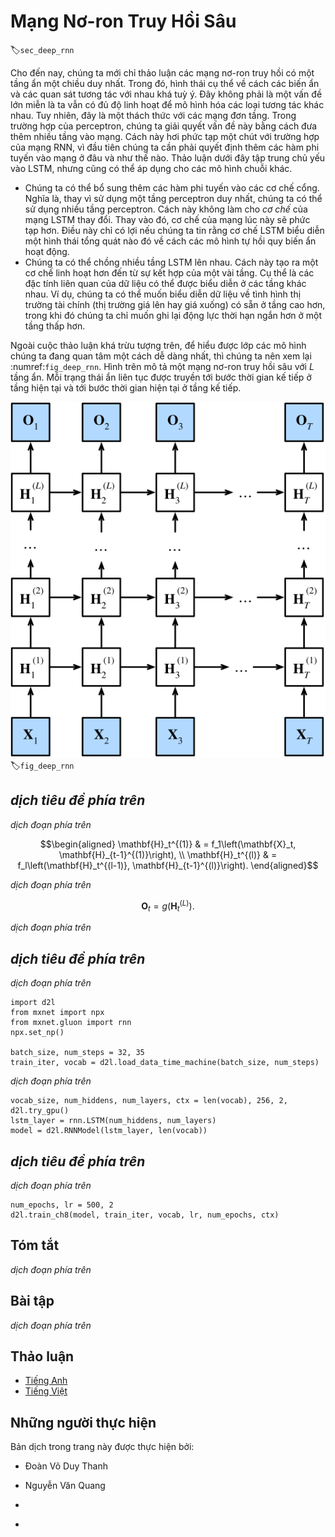 <!-- ===================== Bắt đầu dịch Phần 1 ==================== -->
<!-- ========================================= REVISE PHẦN 1 - BẮT ĐẦU =================================== -->

<!--
# Deep Recurrent Neural Networks
-->

# Mạng Nơ-ron Truy Hồi Sâu


:label:`sec_deep_rnn`

<!--
Up to now, we only discussed recurrent neural networks with a single unidirectional hidden layer.
In it the specific functional form of how latent variables and observations interact was rather arbitrary.
This is not a big problem as long as we have enough flexibility to model different types of interactions.
With a single layer, however, this can be quite challenging.
In the case of the perceptron, we fixed this problem by adding more layers.
Within RNNs this is a bit trickier, since we first need to decide how and where to add extra nonlinearity.
Our discussion below focuses primarily on LSTMs, but it applies to other sequence models, too.
-->

Cho đến nay, chúng ta mới chỉ thảo luận các mạng nơ-ron truy hồi có một tầng ẩn một chiều duy nhất.
Trong đó, hình thái cụ thể về cách các biến ẩn và các quan sát tương tác với nhau khá tuỳ ý.
Đây không phải là một vấn đề lớn miễn là ta vẫn có đủ độ linh hoạt để mô hình hóa các loại tương tác khác nhau.
Tuy nhiên, đây là một thách thức với các mạng đơn tầng.
Trong trường hợp của perceptron, chúng ta giải quyết vấn đề này bằng cách đưa thêm nhiều tầng vào mạng.
Cách này hơi phức tạp một chút với trường hợp của mạng RNN, vì đầu tiên chúng ta cần phải quyết định thêm các hàm phi tuyến vào mạng ở đâu và như thế nào.
Thảo luận dưới đây tập trung chủ yếu vào LSTM, nhưng cũng có thể áp dụng cho các mô hình chuỗi khác.

<!--
* We could add extra nonlinearity to the gating mechanisms. 
That is, instead of using a single perceptron we could use multiple layers. 
This leaves the *mechanism* of the LSTM unchanged. 
Instead it makes it more sophisticated. 
This would make sense if we were led to believe that the LSTM mechanism describes some form of universal truth of how latent variable autoregressive models work.
* We could stack multiple layers of LSTMs on top of each other.
This results in a mechanism that is more flexible, due to the combination of several simple layers.
In particular, data might be relevant at different levels of the stack.
For instance, we might want to keep high-level data about financial market conditions (bear or bull market) available, whereas at a lower level we only record shorter-term temporal dynamics.
-->

* Chúng ta có thể bổ sung thêm các hàm phi tuyến vào các cơ chế cổng.
Nghĩa là, thay vì sử dụng một tầng perceptron duy nhất, chúng ta có thể sử dụng nhiều tầng perceptron.
Cách này không làm cho *cơ chế* của mạng LSTM thay đổi.
Thay vào đó, cơ chế của mạng lúc này sẽ phức tạp hơn.
Điều này chỉ có lợi nếu chúng ta tin rằng cơ chế LSTM biểu diễn một hình thái tổng quát nào đó về cách các mô hình tự hồi quy biến ẩn hoạt động.
* Chúng ta có thể chồng nhiều tầng LSTM lên nhau.
Cách này tạo ra một cơ chế linh hoạt hơn đến từ sự kết hợp của một vài tầng.
Cụ thể là các đặc tính liên quan của dữ liệu có thể được biểu diễn ở các tầng khác nhau.
Ví dụ, chúng ta có thể muốn biểu diễn dữ liệu về tình hình thị trường tài chính (thị trường giá lên hay giá xuống) có sẵn ở tầng cao hơn, trong khi đó chúng ta chỉ muốn ghi lại động lực thời hạn ngắn hơn ở một tầng thấp hơn.

<!--
Beyond all this abstract discussion it is probably easiest to understand the family of models we are interested in by reviewing :numref:`fig_deep_rnn`.
It describes a deep recurrent neural network with $L$ hidden layers.
Each hidden state is continuously passed to both the next timestep of the current layer and the current timestep of the next layer.
-->

Ngoài cuộc thảo luận khá trừu tượng trên, để hiểu được lớp các mô hình chúng ta đang quan tâm một cách dễ dàng nhất, thì chúng ta nên xem lại :numref:`fig_deep_rnn`.
Hình trên mô tả một mạng nơ-ron truy hồi sâu với $L$ tầng ẩn.
Mỗi trạng thái ẩn liên tục được truyền tới bước thời gian kế tiếp ở tầng hiện tại và tới bước thời gian hiện tại ở tầng kế tiếp.

<!--
![ Architecture of a deep recurrent neural network. ](../img/deep-rnn.svg)
-->

![Kiến trúc của một mạng nơ-ron truy hồi sâu.](../img/deep-rnn.svg)
:label:`fig_deep_rnn`

<!-- ===================== Kết thúc dịch Phần 1 ===================== -->

<!-- ===================== Bắt đầu dịch Phần 2 ===================== -->

<!--
## Functional Dependencies
-->

## *dịch tiêu đề phía trên*

<!--
At timestep $t$ we assume that we have a minibatch $\mathbf{X}_t \in \mathbb{R}^{n \times d}$ (number of examples: $n$, number of inputs: $d$).
The hidden state of hidden layer $\ell$ ($\ell=1,\ldots, T$) is $\mathbf{H}_t^{(\ell)}  \in \mathbb{R}^{n \times h}$ (number of hidden units: $h$), 
the output layer variable is $\mathbf{O}_t \in \mathbb{R}^{n \times q}$ (number of outputs: $q$) and a hidden layer activation function $f_l$ for layer $l$.
We compute the hidden state of layer $1$ as before, using $\mathbf{X}_t$ as input.
For all subsequent layers, the hidden state of the previous layer is used in its place.
-->

*dịch đoạn phía trên*


$$\begin{aligned}
\mathbf{H}_t^{(1)} & = f_1\left(\mathbf{X}_t, \mathbf{H}_{t-1}^{(1)}\right), \\
\mathbf{H}_t^{(l)} & = f_l\left(\mathbf{H}_t^{(l-1)}, \mathbf{H}_{t-1}^{(l)}\right).
\end{aligned}$$


<!--
Finally, the output layer is only based on the hidden state of hidden layer $L$.
We use the output function $g$ to address this:
-->

*dịch đoạn phía trên*


$$\mathbf{O}_t = g \left(\mathbf{H}_t^{(L)}\right).$$


<!--
Just as with multilayer perceptrons, the number of hidden layers $L$ and number of hidden units $h$ are hyper parameters.
In particular, we can pick a regular RNN, a GRU, or an LSTM to implement the model.
-->

*dịch đoạn phía trên*

<!-- ========================================= REVISE PHẦN 1 - KẾT THÚC ===================================-->

<!-- ========================================= REVISE PHẦN 2 - BẮT ĐẦU ===================================-->

<!--
## Concise Implementation
-->

## *dịch tiêu đề phía trên*

<!--
Fortunately many of the logistical details required to implement multiple layers of an RNN are readily available in Gluon.
To keep things simple we only illustrate the implementation using such built-in functionality.
The code is very similar to the one we used previously for LSTMs.
In fact, the only difference is that we specify the number of layers explicitly rather than picking the default of a single layer.
Let us begin by importing the appropriate modules and loading data.
-->

*dịch đoạn phía trên*


```{.python .input  n=17}
import d2l
from mxnet import npx
from mxnet.gluon import rnn
npx.set_np()

batch_size, num_steps = 32, 35
train_iter, vocab = d2l.load_data_time_machine(batch_size, num_steps)
```


<!--
The architectural decisions (such as choosing parameters) are very similar to those of previous sections.
We pick the same number of inputs and outputs as we have distinct tokens, i.e., `vocab_size`.
The number of hidden units is still 256.
The only difference is that we now select a nontrivial number of layers `num_layers = 2`.
-->

*dịch đoạn phía trên*


```{.python .input  n=22}
vocab_size, num_hiddens, num_layers, ctx = len(vocab), 256, 2, d2l.try_gpu()
lstm_layer = rnn.LSTM(num_hiddens, num_layers)
model = d2l.RNNModel(lstm_layer, len(vocab))
```

<!-- ===================== Kết thúc dịch Phần 2 ===================== -->

<!-- ===================== Bắt đầu dịch Phần 3 ===================== -->

<!--
## Training
-->

## *dịch tiêu đề phía trên*

<!--
The actual invocation logic is identical to before.
The only difference is that we now instantiate two layers with LSTMs.
This rather more complex architecture and the large number of epochs slow down training considerably.
-->

*dịch đoạn phía trên*


```{.python .input  n=8}
num_epochs, lr = 500, 2
d2l.train_ch8(model, train_iter, vocab, lr, num_epochs, ctx)
```

<!--
## Summary
-->

## Tóm tắt

<!--
* In deep recurrent neural networks, hidden state information is passed to the next timestep of the current layer and the current timestep of the next layer.
* There exist many different flavors of deep RNNs, such as LSTMs, GRUs, or regular RNNs. Conveniently these models are all available as parts of the `rnn` module in Gluon.
* Initialization of the models requires care. Overall, deep RNNs require considerable amount of work (such as learning rate and clipping) to ensure proper convergence.
-->

*dịch đoạn phía trên*

<!--
## Exercises
-->

## Bài tập

<!--
1. Try to implement a two-layer RNN from scratch using the single layer implementation we discussed in :numref:`sec_rnn_scratch`.
2. Replace the LSTM by a GRU and compare the accuracy.
3. Increase the training data to include multiple books. How low can you go on the perplexity scale?
4. Would you want to combine sources of different authors when modeling text? Why is this a good idea? What could go wrong?
-->

*dịch đoạn phía trên*

<!-- ===================== Kết thúc dịch Phần 3 ===================== -->
<!-- ========================================= REVISE PHẦN 2 - KẾT THÚC ===================================-->


## Thảo luận
* [Tiếng Anh](https://discuss.mxnet.io/t/2369)
* [Tiếng Việt](https://forum.machinelearningcoban.com/c/d2l)

## Những người thực hiện
Bản dịch trong trang này được thực hiện bởi:
<!--
Tác giả của mỗi Pull Request điền tên mình và tên những người review mà bạn thấy
hữu ích vào từng phần tương ứng. Mỗi dòng một tên, bắt đầu bằng dấu `*`.

Lưu ý:
* Nếu reviewer không cung cấp tên, bạn có thể dùng tên tài khoản GitHub của họ
với dấu `@` ở đầu. Ví dụ: @aivivn.

* Tên đầy đủ của các reviewer có thể được tìm thấy tại https://github.com/aivivn/d2l-vn/blob/master/docs/contributors_info.md
-->

* Đoàn Võ Duy Thanh
<!-- Phần 1 -->
* Nguyễn Văn Quang

<!-- Phần 2 -->
*

<!-- Phần 3 -->
*
